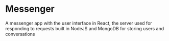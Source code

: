 # Messenger
A messenger app with the user interface in React, the server used for responding to requests built in NodeJS and MongoDB for storing users and conversations 
